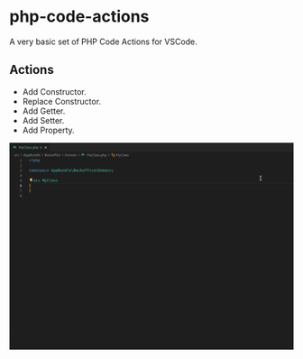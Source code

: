 # php-code-actions

A very basic set of PHP Code Actions for VSCode.

## Actions

- Add Constructor.
- Replace Constructor.
- Add Getter.
- Add Setter.
- Add Property.

![Usage](./usage.gif)